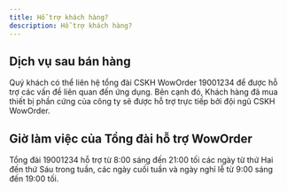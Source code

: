 ```yaml
---
title: Hỗ trợ khách hàng?
description: Hỗ trợ khách hàng?
---
```


## Dịch vụ sau bán hàng
Quý khách có thể liên hệ tổng đài CSKH WowOrder 19001234 để được hỗ trợ các vấn đề liên quan đến ứng dụng.
Bên cạnh đó, Khách hàng đã mua thiết bị phần cứng của công ty sẽ được hỗ trợ trực tiếp bởi đội ngũ CSKH WowOrder.
## Giờ làm việc của Tổng đài hỗ trợ WowOrder
Tổng đài 19001234 hỗ trợ từ 8:00 sáng đến 21:00 tối các ngày từ thứ Hai đến thứ Sáu trong tuần, các ngày cuối tuần và ngày nghỉ lễ từ 9:00 sáng đến 19:00 tối.